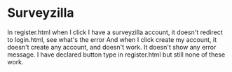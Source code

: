 # Surveyzilla
 In register.html when I click I have a surveyzilla account, it doesn't redirect to login.html, see what's the error
 And when I click create my account, it doesn't create any account, and doesn't work.
 It doesn't show any error message.
 I have declared button type in register.html but still none of these work.
